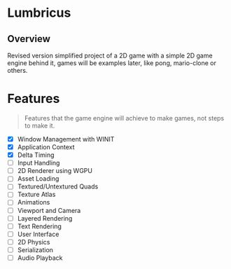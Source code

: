 # Lumbricus

## Overview

Revised version simplified project of a 2D game with a simple 2D game engine behind it, games will be examples later, like pong, mario-clone or others.

# Features

> Features that the game engine will achieve to make games, not steps to make it.

- [x] Window Management with WINIT
- [x] Application Context
- [x] Delta Timing
- [ ] Input Handling
- [ ] 2D Renderer using WGPU
- [ ] Asset Loading
- [ ] Textured/Untextured Quads
- [ ] Texture Atlas
- [ ] Animations
- [ ] Viewport and Camera
- [ ] Layered Rendering
- [ ] Text Rendering
- [ ] User Interface
- [ ] 2D Physics
- [ ] Serialization
- [ ] Audio Playback